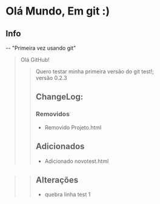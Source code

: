 # Olá Mundo, Em git :)

## Info
 -- "Primeira vez usando git"
 > Olá GitHub!
 >> Quero testar minha primeira versão do git test!;  
 >> versão 0.2.3
 >> ## ChangeLog:
 >>  ### Removidos
 >> * Removido Projeto.html
 >> ## Adicionados
 >> * Adicionado novotest.html

 >> ## Alterações
 >> * quebra linha test 1